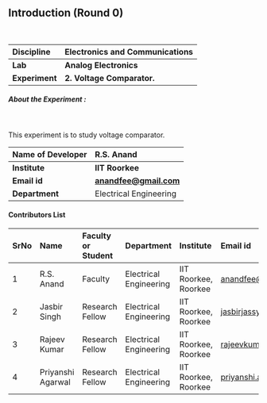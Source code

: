 ## Introduction (Round 0)


<br>

<b>Discipline | <b> Electronics and Communications
:--|:--|
<b> Lab | <b> Analog Electronics
<b> Experiment|     <b> 2. Voltage Comparator.

<h5> About the Experiment : </h5> <br>

This experiment is to study voltage comparator.

<b>Name of Developer | <b> R.S. Anand
:--|:--|
<b> Institute | <b> IIT Roorkee
<b> Email id|     <b> anandfee@gmail.com
<b> Department | Electrical Engineering

#### Contributors List

SrNo | Name | Faculty or Student | Department| Institute | Email id
:--|:--|:--|:--|:--|:--|
1 | R.S. Anand | Faculty | Electrical Engineering | IIT Roorkee, Roorkee | anandfee@gmail.com
2 | Jasbir Singh | Research Fellow | Electrical Engineering | IIT Roorkee, Roorkee | jasbirjassy6@gmail.com 
3 | Rajeev Kumar | Research Fellow | Electrical Engineering | IIT Roorkee, Roorkee | rajeevkumar.rke@gmail.com
4 | Priyanshi Agarwal | Research Fellow | Electrical Engineering | IIT Roorkee, Roorkee | priyanshi.a07@gmail.com


<br>
